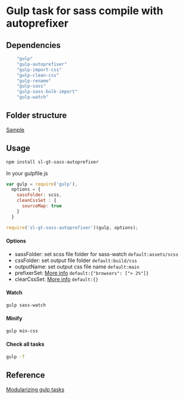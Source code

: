 # Gulp task for sass compile with autoprefixer

## Dependencies
```javascript
    "gulp"
    "gulp-autoprefixer"
    "gulp-import-css"
    "gulp-clean-css"
    "gulp-rename"
    "gulp-sass"
    "gulp-sass-bulk-import"
    "gulp-watch"
```  
## Folder structure
[Sample](https://github.com/seeliang/kickoff/tree/css-sass-autoperfixer)
## Usage

```sh
npm install sl-gt-sass-autoprefixer
```

In your gulpfile.js

```javascript
var gulp = require('gulp'),
  options = {
    sassFolder: scss,
    cleanCssSet : {
      sourceMap: true
    }
  }

require('sl-gt-sass-autoprefixer')(gulp, options);
```
#### Options
- sassFolder: set scss file folder for sass-watch  `default:assets/scss`
- cssFolder: set output file folder `default:build/css`
- outputName: set output css file name `default:main`
- prefixerSet: [More info](https://github.com/ai/browserslist) `default:{"browsers": ["> 2%"]}`
- clearCssSet: [More info](https://github.com/jakubpawlowicz/clean-css#how-to-use-clean-css-api) `default:{}`

#### Watch
```sh
gulp sass-watch
```
#### Minify
```sh
gulp min-css
```
#### Check all tasks
```sh
gulp -T
```


## Reference


[Modularizing gulp tasks]('http://lfender6445.github.io/modularizing-gulp-tasks/')
